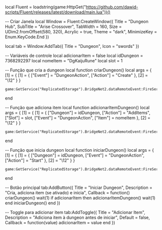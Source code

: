 local Fluent = loadstring(game:HttpGet("https://github.com/dawid-scripts/Fluent/releases/latest/download/main.lua"))()

-- Criar Janela
local Window = Fluent:CreateWindow({
    Title = "Dungeon Hub",
    SubTitle = "Arise Crossover",
    TabWidth = 160,
    Size = UDim2.fromOffset(580, 320),
    Acrylic = true,
    Theme = "dark",
    MinimizeKey = Enum.KeyCode.End
})

local tab = Window:AddTab({
    Title = "Dungeon",
    Icon = "swords"
})

-- Variáveis de controle
local adicionarItem = false
local idDungeon = 7368292297
local nomeItem = "DgKaijuRune"
local slot = 1

-- Função que cria a dungeon
local function criarDungeon()
    local args = {
        [1] = {
            [1] = {
                ["Event"] = "DungeonAction",
                ["Action"] = "Create"
            },
            [2] = "\12"
        }
    }

    game:GetService("ReplicatedStorage").BridgeNet2.dataRemoteEvent:FireServer(unpack(args))
end

-- Função que adiciona item
local function adicionarItemDungeon()
    local args = {
        [1] = {
            [1] = {
                ["Dungeon"] = idDungeon,
                ["Action"] = "AddItems",
                ["Slot"] = slot,
                ["Event"] = "DungeonAction",
                ["Item"] = nomeItem
            },
            [2] = "\12"
        }
    }

    game:GetService("ReplicatedStorage").BridgeNet2.dataRemoteEvent:FireServer(unpack(args))
end

-- Função que inicia dungeon
local function iniciarDungeon()
    local args = {
        [1] = {
            [1] = {
                ["Dungeon"] = idDungeon,
                ["Event"] = "DungeonAction",
                ["Action"] = "Start"
            },
            [2] = "\12"
        }
    }

    game:GetService("ReplicatedStorage").BridgeNet2.dataRemoteEvent:FireServer(unpack(args))
end

-- Botão principal
tab:AddButton({
    Title = "Iniciar Dungeon",
    Description = "Cria, adiciona item (se ativado) e inicia",
    Callback = function()
        criarDungeon()
        wait(1)
        if adicionarItem then
            adicionarItemDungeon()
            wait(1)
        end
        iniciarDungeon()
    end
})

-- Toggle para adicionar item
tab:AddToggle({
    Title = "Adicionar Item",
    Description = "Adiciona item à dungeon antes de iniciar",
    Default = false,
    Callback = function(value)
        adicionarItem = value
    end
})
